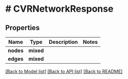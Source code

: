 # # CVRNetworkResponse

## Properties

Name | Type | Description | Notes
------------ | ------------- | ------------- | -------------
**nodes** | **mixed** |  |
**edges** | **mixed** |  |

[[Back to Model list]](../../README.md#models) [[Back to API list]](../../README.md#endpoints) [[Back to README]](../../README.md)
